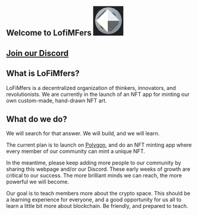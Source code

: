 ## Welcome to LofiMFers ![CorpDAO_Logo](corpdao_logo.PNG)

<!-- You're hired.
You're fired.
I need you in on Monday. -->
## <a href="https://discord.gg/dTFACq3Srx">Join our Discord</a>

## What is LoFiMfers?
LoFiMfers is a decentralized organization of thinkers, innovators, and revolutionists. We are currently in the launch of an NFT app for minting our own custom-made, hand-drawn NFT art. 


## What do we do?
We will search for that answer. We will build, and we will learn.

The current plan is to launch on <a href="https://polygon.technology/">Polygon</a>, and do an NFT minting app where every member of our community can mint a unique NFT.

In the meantime, please keep adding more people to our community by sharing this webpage and/or our Discord. These early weeks of growth are critical to our success. The more brilliant minds we can reach, the more powerful we will become.

Our goal is to teach members more about the crypto space. 
This should be a learning experience for everyone, and a good opportunity for us all to learn a little bit more about blockchain. 
Be friendly, and prepared to teach.


